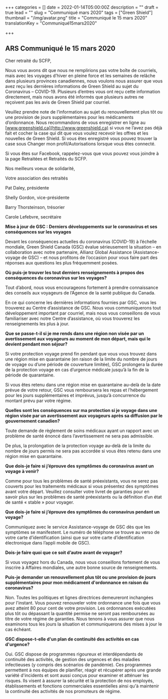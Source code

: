 +++
categories = []
date = 2022-01-14T05:00:00Z
description = ""
draft = true
lead = ""
slug = "Communiqué mars 2020"
tags = ["Green Shield"]
thumbnail = "/img/avatar.png"
title = "Communiqué le 15 mars 2020"
translationKey = "Communiqué15mars2020"

+++

## ARS Communiqué le 15 mars 2020

Cher retraité du SCFP,

Nous vous avons dit que nous ne remplirions pas votre boîte de courriels, mais avec les voyages d’hiver en pleine force et les semaines de relâche dans plusieurs provinces canadiennes, nous voulons nous assurer que vous avez reçu les dernières informations de Green Shield au sujet du Coronavirus – COVID-19. Plusieurs d’entres vous ont reçu cette information directement, mais nous avons été informés que plusieurs autres ne reçoivent pas les avis de Green Shield par courriel.

Veuillez prendre note de l’information au sujet du renouvellement plus tôt ou une provision de jours supplémentaires pour les médicaments d’ordonnance. Nous recommandons de vous enregistrer en ligne au [www.greenshield.ca](http://www.greenshield.ca) si vous ne l’avez pas déjà fait et cocher la case qui dit que vous voulez recevoir les offres et les nouvelles de Green Shield. Si vous êtes enregistré vous pouvez trouver la case sous Changer mon profil/Autorisations lorsque vous êtes connecté.

Si vous êtes sur Facebook, rappelez-vous que vous pouvez vous joindre à la page Retraitées et Retraités du SCFP.

Nos meilleurs voeux de solidarité,

Votre association des retraités

Pat Daley, présidente

Shelly Gordon, vice-présidente

Barry Thorsteinson, trésorier

Carole Lefebvre, secrétaire

**Mise à jour de GSC : Derniers développements sur le coronavirus et ses conséquences sur les voyages**

Devant les conséquences actuelles du coronavirus (COVID-19) à l’échelle mondiale, Green Shield Canada (GSC) évalue sérieusement la situation – en collaboration avec notre partenaire, Allianz Global Assistance (Assistance-voyage de GSC) – et nous profitons de l’occasion pour vous faire part des réponses aux questions les plus fréquemment posées.

**Où puis-je trouver les tout derniers renseignements à propos des conséquences du coronavirus sur les voyages?**

Tout d’abord, nous vous encourageons fortement à prendre connaissance des conseils aux voyageurs de l’Agence de la santé publique du Canada.

En ce qui concerne les dernières informations fournies par GSC, vous les trouverez au Centre d’assistance de GSC. Nous vous communiquerons tout développement important par courriel, mais nous vous conseillons de vous familiariser avec notre Centre d’assistance, où vous trouverez les renseignements les plus à jour.

**Que se passe-t-il si je me rends dans une région non visée par un avertissement aux voyageurs au moment de mon départ, mais qui le devient pendant mon séjour?**

Si votre protection voyage prend fin pendant que vous vous trouvez dans une région mise en quarantaine (en raison de la limite du nombre de jours de voyage ou d’une période de couverture limitée), GSC prolongera la durée de la protection voyage en cas d’urgence médicale jusqu’à la fin de la période de quarantaine.

Si vous êtes retenu dans une région mise en quarantaine au-delà de la date prévue de votre retour, GSC vous remboursera les repas et l’hébergement pour les jours supplémentaires et imprévus, jusqu’à concurrence du montant prévu par votre régime.

**Quelles sont les conséquences sur ma protection si je voyage dans une région visée par un avertissement aux voyageurs après sa diffusion par le gouvernement canadien?**

Toute demande de règlement de soins médicaux ayant un rapport avec un problème de santé énoncé dans l’avertissement ne sera pas admissible.

De plus, la prolongation de la protection voyage au-delà de la limite du nombre de jours permis ne sera pas accordée si vous êtes retenu dans une région mise en quarantaine.

**Que dois-je faire si j’éprouve des symptômes du coronavirus avant un voyage à venir?**

Comme pour tous les problèmes de santé préexistants, vous ne serez pas couverts pour les traitements médicaux si vous présentez des symptômes avant votre départ. Veuillez consulter votre livret de garanties pour en savoir plus sur les problèmes de santé préexistants ou la définition d’un état de santé « stable » pour voyager.

**Que dois-je faire si j’éprouve des symptômes du coronavirus pendant un voyage?**

Communiquez avec le service Assistance-voyage de GSC dès que les symptômes se manifestent. Le numéro de téléphone se trouve au verso de votre carte d’identification (ainsi que sur votre carte d’identification électronique dans l’appli mobile de GSC).

**Dois-je faire quoi que ce soit d’autre avant de voyager?**

Si vous voyagez hors du Canada, nous vous conseillons fortement de vous inscrire à Affaires mondiales, une autre bonne source de renseignements.

**Puis-je demander un renouvellement plus tôt ou une provision de jours supplémentaires pour mon médicament d'ordonnance en raison du coronavirus?**

Non. Toutes les politiques et lignes directrices demeureront inchangées pour l'instant. Vous pouvez renouveler votre ordonnance une fois que vous avez atteint 80 pour cent de votre provision. Les ordonnances exécutées plus tôt ou dépassant la quantité permise ne seront pas remboursées au titre de votre régime de garanties. Nous tenons à vous assurer que nous examinons tous les jours la situation et communiquerons des mises à jour le cas échéant.

**GSC dispose-t-elle d'un plan de continuité des activités en cas d'urgence?**

Oui. GSC dispose de programmes rigoureux et interdépendants de continuité des activités, de gestion des urgences et des maladies infectieuses (y compris des scénarios de pandémie). Ces programmes permettent à nos équipes de planifier, réagir et récupérer après une grande variété d'incidents et sont aussi conçus pour examiner et atténuer les risques. Ils visent à assurer la sécurité et la protection de nos employés, établissements et fonctions commerciales essentielles ainsi qu'à maintenir la continuité des activités de nos promoteurs de régime.
